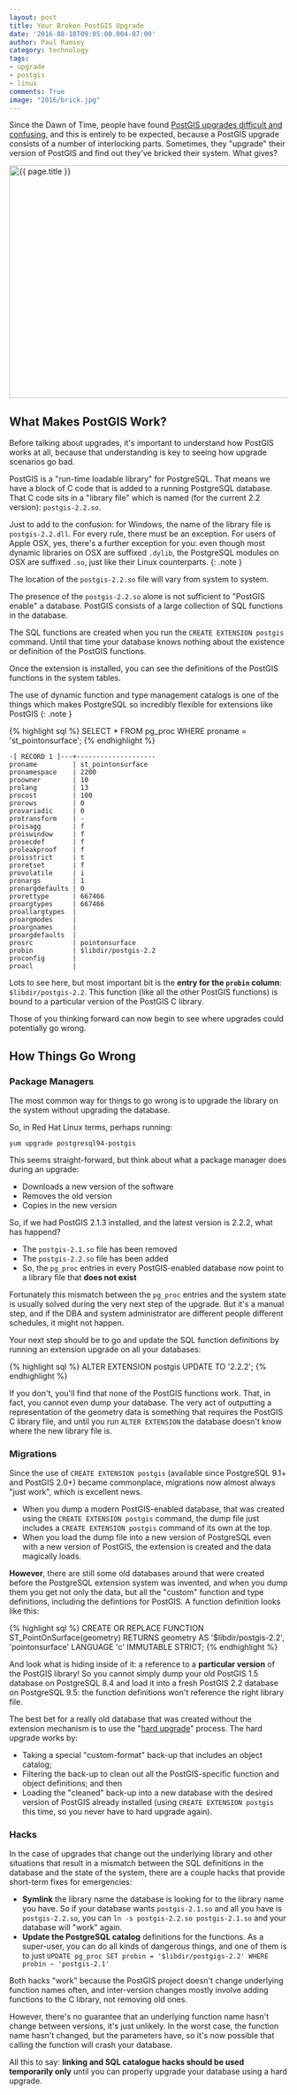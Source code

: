 ```yaml
---
layout: post
title: Your Broken PostGIS Upgrade
date: '2016-08-10T09:05:00.004-07:00'
author: Paul Ramsey
category: technology
tags:
- upgrade
- postgis
- linux
comments: True
image: "2016/brick.jpg"
---
```


Since the Dawn of Time, people have found [PostGIS upgrades difficult and confusing](https://gis.stackexchange.com/questions/206412/how-can-i-do-a-soft-upgrade-from-postgis-2-1-4-to-2-2-2), and this is entirely to be expected, because a PostGIS upgrade consists of a number of interlocking parts. Sometimes, they "upgrade" their version of PostGIS and find out they've bricked their system. What gives?

<img src="{{ site.images }}{{ page.image }}" alt="{{ page.title }}" width="560" height="420" />

## What Makes PostGIS Work?

Before talking about upgrades, it's important to understand how PostGIS works at all, because that understanding is key to seeing how upgrade scenarios go bad.

PostGIS is a "run-time loadable library" for PostgreSQL. That means we have a block of C code that is added to a running PostgreSQL database. That C code sits in a "library file" which is named (for the current 2.2 version): `postgis-2.2.so`.

Just to add to the confusion: for Windows, the name of the library file is `postgis-2.2.dll`. For every rule, there must be an exception. For users of Apple OSX, yes, there's a further exception for you: even though most dynamic libraries on OSX are suffixed `.dylib`, the PostgreSQL modules on OSX are suffixed `.so`, just like their Linux counterparts.
{: .note }

The location of the `postgis-2.2.so` file will vary from system to system. 

The presence of the `postgis-2.2.so` alone is not sufficient to "PostGIS enable" a database. PostGIS consists of a large collection of SQL functions in the database.

The SQL functions are created when you run the `CREATE EXTENSION postgis` command. Until that time your database knows nothing about the existence or definition of the PostGIS functions.

Once the extension is installed, you can see the definitions of the PostGIS functions in the system tables. 

The use of dynamic function and type management catalogs is one of the things which makes PostgreSQL so incredibly flexible for extensions like PostGIS
{: .note }

{% highlight sql %}
SELECT * 
  FROM pg_proc 
  WHERE proname = 'st_pointonsurface';
{% endhighlight %}

    -[ RECORD 1 ]---+--------------------
    proname         | st_pointonsurface
    pronamespace    | 2200
    proowner        | 10
    prolang         | 13
    procost         | 100
    prorows         | 0
    provariadic     | 0
    protransform    | -
    proisagg        | f
    proiswindow     | f
    prosecdef       | f
    proleakproof    | f
    proisstrict     | t
    proretset       | f
    provolatile     | i
    pronargs        | 1
    pronargdefaults | 0
    prorettype      | 667466
    proargtypes     | 667466
    proallargtypes  | 
    proargmodes     | 
    proargnames     | 
    proargdefaults  | 
    prosrc          | pointonsurface
    probin          | $libdir/postgis-2.2
    proconfig       | 
    proacl          | 


Lots to see here, but most important bit is the **entry for the `probin` column**: `$libdir/postgis-2.2`. This function (like all the other PostGIS functions) is bound to a particular version of the PostGIS C library.

Those of you thinking forward can now begin to see where upgrades could potentially go wrong.

## How Things Go Wrong

### Package Managers

The most common way for things to go wrong is to upgrade the library on the system without upgrading the database. 

So, in Red Hat Linux terms, perhaps running:

    yum upgrade postgresql94-postgis
    
This seems straight-forward, but think about what a package manager does during an upgrade:

* Downloads a new version of the software
* Removes the old version
* Copies in the new version

So, if we had PostGIS 2.1.3 installed, and the latest version is 2.2.2, what has happend?

* The `postgis-2.1.so` file has been removed
* The `postgis-2.2.so` file has been added
* So, the `pg_proc` entries in every PostGIS-enabled database now point to a library file that **does not exist**

Fortunately this mismatch between the `pg_proc` entries and the system state is usually solved during the very next step of the upgrade. But it's a manual step, and if the DBA and system administrator are different people different schedules, it might not happen.

Your next step should be to go and update the SQL function definitions by running an extension upgrade on all your databases:

{% highlight sql %}
ALTER EXTENSION postgis UPDATE TO '2.2.2';
{% endhighlight %}

If you don't, you'll find that none of the PostGIS functions work. That, in fact, you cannot even dump your database. The very act of outputting a representation of the geometry data is something that requires the PostGIS C library file, and until you run `ALTER EXTENSION` the database doesn't know where the new library file is.

### Migrations

Since the use of `CREATE EXTENSION postgis` (available since PostgreSQL 9.1+ and PostGIS 2.0+) became commonplace, migrations now almost always "just work", which is excellent news. 

* When you dump a modern PostGIS-enabled database, that was created using the `CREATE EXTENSION postgis` command, the dump file just includes a `CREATE EXTENSION postgis` command of its own at the top.
* When you load the dump file into a new version of PostgreSQL even with a new version of PostGIS, the extension is created and the data magically loads.

**However**, there are still some old databases around that were created before the PostgreSQL extension system was invented, and when you dump them you get not only the data, but all the "custom" function and type definitions, including the defintions for PostGIS. A function definition looks like this:

{% highlight sql %}
CREATE OR REPLACE FUNCTION ST_PointOnSurface(geometry)
    RETURNS geometry
    AS '$libdir/postgis-2.2', 'pointonsurface'
    LANGUAGE 'c' IMMUTABLE STRICT; 
{% endhighlight %}

And look what is hiding inside of it: a reference to a **particular version** of the PostGIS library! So you cannot simply dump your old PostGIS 1.5 database on PostgreSQL 8.4 and load it into a fresh PostGIS 2.2 database on PostgreSQL 9.5: the function definitions won't reference the right library file.

The best bet for a really old database that was created without the extension mechanism is to use the "[hard upgrade](http://postgis.net/docs/postgis_installation.html#hard_upgrade)" process. The hard upgrade works by:

* Taking a special "custom-format" back-up that includes an object catalog;
* Filtering the back-up to clean out all the PostGIS-specific function and object definitions; and then
* Loading the "cleaned" back-up into a new database with the desired version of PostGIS already installed (using `CREATE EXTENSION postgis` this time, so you never have to hard upgrade again).

### Hacks

In the case of upgrades that change out the underlying library and other situations that result in a mismatch between the SQL definitions in the database and the state of the system, there are a couple hacks that provide short-term fixes for emergencies:

* **Symlink** the library name the database is looking for to the library name you have. So if your database wants `postgis-2.1.so` and all you have is `postgis-2.2.so`, you can `ln -s postgis-2.2.so postgis-2.1.so` and your database will "work" again.
* **Update the PostgreSQL catalog** definitions for the functions. As a super-user, you can do all kinds of dangerous things, and one of them is to just `UPDATE pg_proc SET probin = '$libdir/postgigs-2.2' WHERE probin ~ 'postgis-2.1'` 

Both hacks "work" because the PostGIS project doesn't change underlying function names often, and inter-version changes mostly involve adding functions to the C library, not removing old ones. 

However, there's no guarantee that an underlying function name hasn't change between versions, it's just unlikely. In the worst case, the function name hasn't changed, but the parameters have, so it's now possible that calling the function will crash your database. 

All this to say: **linking and SQL catalogue hacks should be used temporarily only** until you can properly upgrade your database using a hard upgrade.

